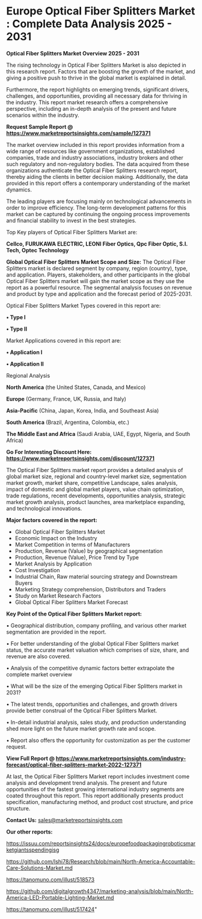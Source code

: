 # Europe Optical Fiber Splitters Market : Complete Data Analysis 2025 - 2031

<Strong> Optical Fiber Splitters Market Overview 2025 - 2031</strong>

The rising technology in Optical Fiber Splitters Market is also depicted in this research report. Factors that are boosting the growth of the market, and giving a positive push to thrive in the global market is explained in detail.

Furthermore, the report highlights on emerging trends, significant drivers, challenges, and opportunities, providing all necessary data for thriving in the industry. This report market research offers a comprehensive perspective, including an in-depth analysis of the present and future scenarios within the industry.

<strong>Request Sample Report @ <a href=https://www.marketreportsinsights.com/sample/127371>https://www.marketreportsinsights.com/sample/127371</a></strong>

The market overview included in this report provides information from a wide range of resources like government organizations, established companies, trade and industry associations, industry brokers and other such regulatory and non-regulatory bodies. The data acquired from these organizations authenticate the Optical Fiber Splitters research report, thereby aiding the clients in better decision making. Additionally, the data provided in this report offers a contemporary understanding of the market dynamics.

The leading players are focusing mainly on technological advancements in order to improve efficiency. The long-term development patterns for this market can be captured by continuing the ongoing process improvements and financial stability to invest in the best strategies.

Top Key players of Optical Fiber Splitters Market are:

<strong>Cellco, FURUKAWA ELECTRIC, LEONI Fiber Optics, Qpc Fiber Optic, S.I. Tech, Optec Technology</strong>

<strong><b>Global Optical Fiber Splitters Market Scope and Size:</b></strong>
The Optical Fiber Splitters market is declared segment by company, region (country), type, and application. Players, stakeholders, and other participants in the global Optical Fiber Splitters market will gain the market scope as they use the report as a powerful resource. The segmental analysis focuses on revenue and product by type and application and the forecast period of 2025-2031.

Optical Fiber Splitters Market Types covered in this report are:

<strong>• Type I

• Type II</strong>

Market Applications covered in this report are:

<strong>• Application I

• Application II</strong> 

Regional Analysis

<strong>North America</strong> (the United States, Canada, and Mexico)

<strong>Europe</strong> (Germany, France, UK, Russia, and Italy)

<strong>Asia-Pacific</strong> (China, Japan, Korea, India, and Southeast Asia)

<strong>South America</strong> (Brazil, Argentina, Colombia, etc.)

<strong>The Middle East and Africa</strong> (Saudi Arabia, UAE, Egypt, Nigeria, and South Africa)

<strong>Go For Interesting Discount Here: <a href=https://www.marketreportsinsights.com/discount/127371>https://www.marketreportsinsights.com/discount/127371</a></strong>

The Optical Fiber Splitters market report provides a detailed analysis of global market size, regional and country-level market size, segmentation market growth, market share, competitive Landscape, sales analysis, impact of domestic and global market players, value chain optimization, trade regulations, recent developments, opportunities analysis, strategic market growth analysis, product launches, area marketplace expanding, and technological innovations.

<strong><b>Major factors covered in the report:</b></strong>
<ul>
  <li>Global Optical Fiber Splitters Market </li>
  <li>Economic Impact on the Industry</li>
  <li>Market Competition in terms of Manufacturers</li>
  <li>Production, Revenue (Value) by geographical segmentation</li>
  <li>Production, Revenue (Value), Price Trend by Type</li>
  <li>Market Analysis by Application</li>
  <li>Cost Investigation</li>
  <li>Industrial Chain, Raw material sourcing strategy and Downstream Buyers</li>
  <li>Marketing Strategy comprehension, Distributors and Traders</li>
  <li>Study on Market Research Factors</li>
  <li>Global Optical Fiber Splitters Market Forecast</li>
</ul>

<strong><b>Key Point of the Optical Fiber Splitters Market report:</b></strong>

• Geographical distribution, company profiling, and various other market segmentation are provided in the report.

• For better understanding of the global Optical Fiber Splitters market status, the accurate market valuation which comprises of size, share, and revenue are also covered.

• Analysis of the competitive dynamic factors better extrapolate the complete market overview

• What will be the size of the emerging Optical Fiber Splitters market in 2031?

• The latest trends, opportunities and challenges, and growth drivers provide better construal of the Optical Fiber Splitters Market.

• In-detail industrial analysis, sales study, and production understanding shed more light on the future market growth rate and scope.

• Report also offers the opportunity for customization as per the customer request.

<strong><b>View Full Report @ <a href=https://www.marketreportsinsights.com/industry-forecast/optical-fiber-splitters-market-2022-127371>https://www.marketreportsinsights.com/industry-forecast/optical-fiber-splitters-market-2022-127371</a></b></strong>


At last, the Optical Fiber Splitters Market report includes investment come analysis and development trend analysis. The present and future opportunities of the fastest growing international industry segments are coated throughout this report. This report additionally presents product specification, manufacturing method, and product cost structure, and price structure.

<strong>Contact Us:</strong>
sales@marketreportsinsights.com

<strong>Our other reports:</strong>

<a href=https://issuu.com/reportsinsights24/docs/europefoodpackagingroboticsmarketgiantsspendingisg>https://issuu.com/reportsinsights24/docs/europefoodpackagingroboticsmarketgiantsspendingisg</a>

<a href=https://github.com/Ishi78/Research/blob/main/North-America-Accountable-Care-Solutions-Market.md>https://github.com/Ishi78/Research/blob/main/North-America-Accountable-Care-Solutions-Market.md</a>

<a href=https://tanomuno.com/illust/518573>https://tanomuno.com/illust/518573</a>

<a href=https://github.com/digitalgrowth4347/marketing-analysis/blob/main/North-America-LED-Portable-Lighting-Market.md>https://github.com/digitalgrowth4347/marketing-analysis/blob/main/North-America-LED-Portable-Lighting-Market.md</a>

<a href=https://tanomuno.com/illust/517424>https://tanomuno.com/illust/517424</a>"
